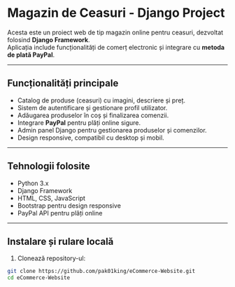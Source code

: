 # Magazin de Ceasuri - Django Project

Acesta este un proiect web de tip magazin online pentru ceasuri, dezvoltat folosind **Django Framework**.  
Aplicația include funcționalități de comerț electronic și integrare cu **metoda de plată PayPal**.

---

## Funcționalități principale

- Catalog de produse (ceasuri) cu imagini, descriere și preț.  
- Sistem de autentificare și gestionare profil utilizator.  
- Adăugarea produselor în coș și finalizarea comenzii.  
- Integrare **PayPal** pentru plăți online sigure.  
- Admin panel Django pentru gestionarea produselor și comenzilor.  
- Design responsive, compatibil cu desktop și mobil.  

---

## Tehnologii folosite

- Python 3.x  
- Django Framework  
- HTML, CSS, JavaScript  
- Bootstrap pentru design responsive  
- PayPal API pentru plăți online  

---

## Instalare și rulare locală

1. Clonează repository-ul:
```bash
git clone https://github.com/pak01king/eCommerce-Website.git
cd eCommerce-Website
